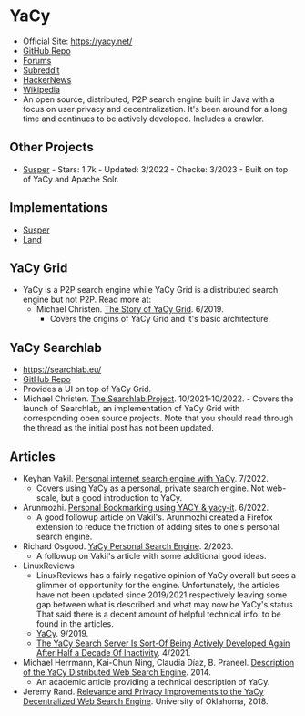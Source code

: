 # YaCy
- Official Site: https://yacy.net/
- [GitHub Repo](https://github.com/yacy/yacy_search_server)
- [Forums](https://community.searchlab.eu/)
- [Subreddit](https://www.reddit.com/r/YaCy/)
- [HackerNews](https://news.ycombinator.com/item?id=32597309)
- [Wikipedia](https://en.wikipedia.org/wiki/YaCy)
- An open source, distributed, P2P search engine built in Java with a focus on user privacy and decentralization. It's been around for a long time and continues to be actively developed. Includes a crawler.

## Other Projects
- [Susper](https://github.com/fossasia/susper.com) - Stars: 1.7k - Updated: 3/2022 - Checke: 3/2023 - Built on top of YaCy and Apache Solr.

## Implementations
- [Susper](https://susper.com)
- [Land](https://www.land.nrw)

## YaCy Grid
- YaCy is a P2P search engine while YaCy Grid is a distributed search engine but not P2P. Read more at:
    - Michael Christen. [The Story of YaCy Grid](https://community.searchlab.eu/t/the-story-of-yacy-grid/48). 6/2019.
        - Covers the origins of YaCy Grid and it's basic architecture.

## YaCy Searchlab
- https://searchlab.eu/
- [GitHub Repo](https://github.com/yacy/searchlab)
- Provides a UI on top of YaCy Grid.
- Michael Christen. [The Searchlab Project](https://community.searchlab.eu/t/the-searchlab-project/867). 10/2021-10/2022.
        - Covers the launch of Searchlab, an implementation of YaCy Grid with corresponding open source projects. Note that you should read through the thread as the initial post has not been updated.

## Articles
- Keyhan Vakil. [Personal internet search engine with YaCy](https://www.kvakil.me/posts/2022-07-03-yacy-private-search-engine.html). 7/2022.
    - Covers using YaCy as a personal, private search engine. Not web-scale, but a good introduction to YaCy.
- Arunmozhi. [Personal Bookmarking using YACY & yacy-it](https://arunmozhi.in/2022/06/27/personal-bookmarking-using-yacy-yacy-it/). 6/2022.
    - A good followup article on Vakil's. Arunmozhi created a Firefox extension to reduce the friction of adding sites to one's personal search engine.
- Richard Osgood. [YaCy Personal Search Engine](https://www.richardosgood.com/posts/yacy-personal-search-engine/). 2/2023.
    - A followup on Vakil's article with some additional good ideas.
- LinuxReviews
    - LinuxReviews has a fairly negative opinion of YaCy overall but sees a glimmer of opportunity for the engine. Unfortunately, the articles have not been updated since 2019/2021 respectively leaving some gap between what is described and what may now be YaCy's status. That said there is a decent amount of helpful technical info. to be found in the articles.
    - [YaCy](https://linuxreviews.org/YaCy). 9/2019.
    - [The YaCy Search Server Is Sort-Of Being Actively Developed Again After Half a Decade Of Inactivity](https://linuxreviews.org/The_YaCy_Search_Server_Is_Sort-Of_Being_Actively_Developed_Again_After_Half_A_Decade_Of_Inactivity). 4/2021.
- Michael Herrmann, Kai-Chun Ning, Claudia Díaz, B. Praneel. [Description of the YaCy Distributed Web Search Engine](https://www.semanticscholar.org/paper/Description-of-the-YaCy-Distributed-Web-Search-Herrmann-Ning/8d0c816ab14ca3748a1887d7f2ef088d630f831d). 2014.
    - An academic article providing a technical description of YaCy.
- Jeremy Rand. [Relevance and Privacy Improvements to the YaCy Decentralized Web Search Engine](https://shareok.org/handle/11244/299892). University of Oklahoma, 2018.